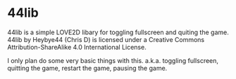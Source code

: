 44lib
=====

44lib is a simple LOVE2D libary for toggling fullscreen and quiting the game.
44lib by Heybye44 (Chris D) is licensed under a Creative Commons Attribution-ShareAlike 4.0 International License.

I only plan do some very basic things with this. a.k.a. toggling fullscreen, quitting the game, restart the game, pausing the game. 
